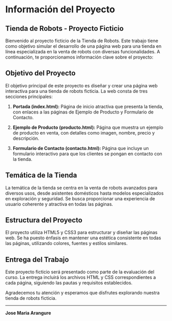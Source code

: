 # Información del Proyecto

## Tienda de Robots - Proyecto Ficticio

Bienvenido al proyecto ficticio de la Tienda de Robots. Este trabajo tiene como objetivo simular el desarrollo de una página web para una tienda en línea especializada en la venta de robots con diversas funcionalidades. A continuación, te proporcionamos información clave sobre el proyecto:

## Objetivo del Proyecto

El objetivo principal de este proyecto es diseñar y crear una página web interactiva para una tienda de robots ficticia. La web consta de tres secciones principales:

1. **Portada (index.html):** Página de inicio atractiva que presenta la tienda, con enlaces a las páginas de Ejemplo de Producto y Formulario de Contacto.

2. **Ejemplo de Producto (producto.html):** Página que muestra un ejemplo de producto en venta, con detalles como imagen, nombre, precio y descripción.

3. **Formulario de Contacto (contacto.html):** Página que incluye un formulario interactivo para que los clientes se pongan en contacto con la tienda.

## Temática de la Tienda

La temática de la tienda se centra en la venta de robots avanzados para diversos usos, desde asistentes domésticos hasta modelos especializados en exploración y seguridad. Se busca proporcionar una experiencia de usuario coherente y atractiva en todas las páginas.

## Estructura del Proyecto

El proyecto utiliza HTML5 y CSS3 para estructurar y diseñar las páginas web. Se ha puesto énfasis en mantener una estética consistente en todas las páginas, utilizando colores, fuentes y estilos similares.

## Entrega del Trabajo

Este proyecto ficticio será presentado como parte de la evaluación del curso. La entrega incluirá los archivos HTML y CSS correspondientes a cada página, siguiendo las pautas y requisitos establecidos.

Agradecemos tu atención y esperamos que disfrutes explorando nuestra tienda de robots ficticia.

---
**Jose Maria Arangure**
